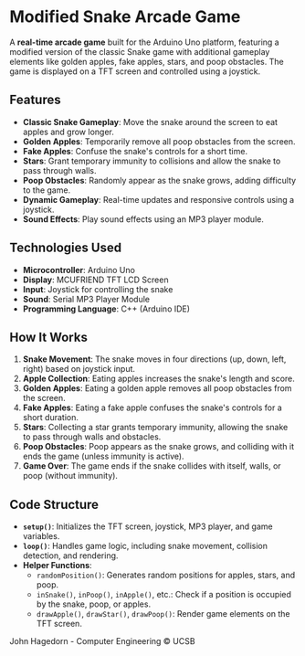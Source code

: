 # Modified Snake Arcade Game

A **real-time arcade game** built for the Arduino Uno platform, featuring a modified version of the classic Snake game with additional gameplay elements like golden apples, fake apples, stars, and poop obstacles. The game is displayed on a TFT screen and controlled using a joystick.

## Features
- **Classic Snake Gameplay**: Move the snake around the screen to eat apples and grow longer.
- **Golden Apples**: Temporarily remove all poop obstacles from the screen.
- **Fake Apples**: Confuse the snake's controls for a short time.
- **Stars**: Grant temporary immunity to collisions and allow the snake to pass through walls.
- **Poop Obstacles**: Randomly appear as the snake grows, adding difficulty to the game.
- **Dynamic Gameplay**: Real-time updates and responsive controls using a joystick.
- **Sound Effects**: Play sound effects using an MP3 player module.

## Technologies Used
- **Microcontroller**: Arduino Uno
- **Display**: MCUFRIEND TFT LCD Screen
- **Input**: Joystick for controlling the snake
- **Sound**: Serial MP3 Player Module
- **Programming Language**: C++ (Arduino IDE)

## How It Works
1. **Snake Movement**: The snake moves in four directions (up, down, left, right) based on joystick input.
2. **Apple Collection**: Eating apples increases the snake's length and score.
3. **Golden Apples**: Eating a golden apple removes all poop obstacles from the screen.
4. **Fake Apples**: Eating a fake apple confuses the snake's controls for a short duration.
5. **Stars**: Collecting a star grants temporary immunity, allowing the snake to pass through walls and obstacles.
6. **Poop Obstacles**: Poop appears as the snake grows, and colliding with it ends the game (unless immunity is active).
7. **Game Over**: The game ends if the snake collides with itself, walls, or poop (without immunity).

## Code Structure
- **`setup()`**: Initializes the TFT screen, joystick, MP3 player, and game variables.
- **`loop()`**: Handles game logic, including snake movement, collision detection, and rendering.
- **Helper Functions**:
  - `randomPosition()`: Generates random positions for apples, stars, and poop.
  - `inSnake()`, `inPoop()`, `inApple()`, etc.: Check if a position is occupied by the snake, poop, or apples.
  - `drawApple()`, `drawStar()`, `drawPoop()`: Render game elements on the TFT screen.

John Hagedorn - Computer Engineering © UCSB
